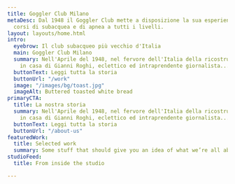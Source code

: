 ```yaml
---
title: Goggler Club Milano
metaDesc: Dal 1948 il Goggler Club mette a disposizione la sua esperienza offrendo
  corsi di subacquea e di apnea a tutti i livelli.
layout: layouts/home.html
intro:
  eyebrow: Il club subacqueo più vecchio d'Italia
  main: Goggler Club Milano
  summary: Nell'Aprile del 1948, nel fervore dell'Italia della ricostruzione, a Milano
    in casa di Gianni Roghi, eclettico ed intraprendente giornalista...
  buttonText: Leggi tutta la storia
  buttonUrl: "/work"
  image: "/images/bg/toast.jpg"
  imageAlt: Buttered toasted white bread
primaryCTA:
  title: La nostra storia
  summary: Nell'Aprile del 1948, nel fervore dell'Italia della ricostruzione, a Milano
    in casa di Gianni Roghi, eclettico ed intraprendente giornalista...
  buttonText: Leggi tutta la storia
  buttonUrl: "/about-us"
featuredWork:
  title: Selected work
  summary: Some stuff that should give you an idea of what we’re all about.
studioFeed:
  title: From inside the studio

---
```

